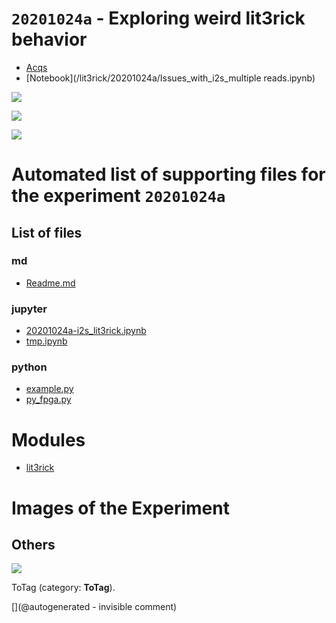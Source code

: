 # `20201024a` - Exploring weird lit3rick behavior

* [Acqs](/lit3rick/20201024a/10k.tar.xz)
* [Notebook](/lit3rick/20201024a/Issues_with_i2s_multiple reads.ipynb)


![](lit3rick/20201024a/10k_fpga_fft.png)

![](lit3rick/20201024a/10k_i2s_test.png)

![](lit3rick/20201024a/10k_raw_ref.png)


# Automated list of supporting files for the __experiment `20201024a`__

## List of files

### md

* [Readme.md](/lit3rick/20201024a/Readme.md)


### jupyter

* [20201024a-i2s_lit3rick.ipynb](/lit3rick/20201024a/20201024a-i2s_lit3rick.ipynb)
* [tmp.ipynb](/tmp.ipynb)


### python

* [example.py](/lit3rick/20201024a/source_acqs/example.py)
* [py_fpga.py](/lit3rick/20201024a/source_acqs/py_fpga.py)





# Modules

* [lit3rick](/lit3rick/)




# Images of the Experiment

## Others

![](/lit3rick/20201024a/10k_raw_ref.png)

ToTag (category: __ToTag__).










[](@autogenerated - invisible comment)